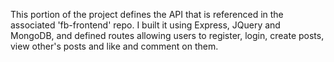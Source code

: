 This portion of the project defines the API that is referenced in the associated 'fb-frontend' repo.  I built it using Express, JQuery and MongoDB, and defined routes allowing users to register, login, create posts, view other's posts and like and comment on them.
